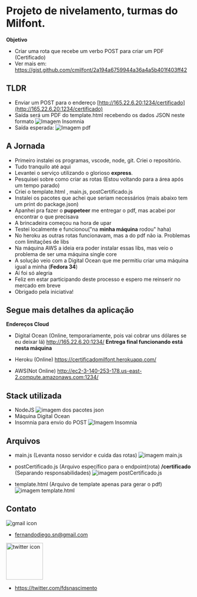 # Projeto de nivelamento, turmas do Milfont.


  **Objetivo**
- Criar uma rota que recebe um verbo POST para criar um PDF (Certificado)
- Ver mais em: 
https://gist.github.com/cmilfont/2a194a6759944a36a4a5b401f403ff42

## TLDR
- Enviar um POST para o endereço [http://165.22.6.20:1234/certificado](http://165.22.6.20:1234/certificado)
- Saída será um PDF do template.html recebendo os dados JSON neste formato
![Imagem Insomnia](img/insomnia.png)
- Saída esperada:
![Imagem pdf](img/imgpdf.png)

## A Jornada
 - Primeiro instalei os programas, vscode, node, git. Criei o repositório. 
 - Tudo tranquilo até aqui
 - Levantei o serviço utilizando o glorioso **express**.
 - Pesquisei sobre como criar as rotas (Estou voltando para a área após um tempo parado)
 - Criei o template.html , main.js, postCertificado.js
 - Instalei os pacotes que achei que seriam necessários (mais abaixo tem um print do package.json) 
 - Apanhei pra fazer o **puppeteer** me entregar o pdf, mas acabei por encontrar o que precisava
 - A brincadeira começou na hora de upar
 - Testei localmente e funcionou("na **minha máquina** rodou" haha)
 - No heroku as outras rotas funcionavam, mas a do pdf não ia. Problemas com limitações de libs
 - Na máquina AWS a ideia era poder instalar essas libs, mas veio o problema de ser uma máquina single core
 - A solução veio com a Digital Ocean que me permitiu criar uma máquina igual a minha (**Fedora 34**)
 - Aí foi só alegria
 - Feliz em estar participando deste processo e espero me reinserir no mercado em breve
 - Obrigado pela iniciativa!
 
 ## Segue mais detalhes da aplicação
 
**Endereços Cloud**

 - Digital Ocean (Online, temporariamente, pois vai cobrar uns dólares se eu deixar lá)
http://165.22.6.20:1234/
**Entrega final funcionando está nesta máquina**

  

- Heroku (Online)
https://certificadomilfont.herokuapp.com/

  

- AWS(Not Online)
http://ec2-3-140-253-178.us-east-2.compute.amazonaws.com:1234/

## Stack utilizada
- NodeJS
![imagem dos pacotes json](img/json.png)
- Máquina Digital Ocean
- Insomnia para envio do POST
![Imagem Insomnia](img/insomnia.png)


## Arquivos

 - main.js (Levanta nosso servidor e cuida das rotas)
 ![imagem main.js](img/main.png)
 
 - postCertificado.js (Arquivo específico para o endpoint(rota) **/certificado** (Separando responsabilidades)
 ![imagem postCertificado.js](img/postCertificado.png)
 
 -  template.html (Arquivo de template apenas para gerar o pdf)
 ![imagem template.html](img/template.png)


## Contato

![gmail icon](https://ssl.gstatic.com/ui/v1/icons/mail/rfr/logo_gmail_lockup_dark_2x_r2.png)

- fernandodiego.sn@gmail.com

<img src="https://www.pngkit.com/png/detail/303-3035037_line-clipart-computer-icons-social-media-facebook-small.png" alt="twitter icon" width="100" height="100"/>

- https://twitter.com/fdsnascimento